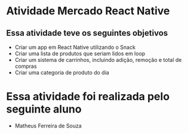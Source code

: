 # Atividade Mercado React Native

## Essa atividade teve os seguintes objetivos
- Criar um app em React Native utilizando o Snack
- Criar uma lista de produtos que seriam lidos em loop
- Criar um sistema de carrinhos, incluindo adição, remoção e total de compras
- Criar uma categoria de produto do dia
# Essa atividade foi realizada pelo seguinte aluno
- Matheus Ferreira de Souza